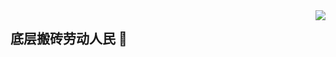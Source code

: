 <img align="right" src="https://github-readme-stats.vercel.app/api?username=BoBoooooo&show_icons=true&icon_color=ad0d52&text_color=24292e&bg_color=ffffff&hide_title=true" />


## 底层搬砖劳动人民 👊
